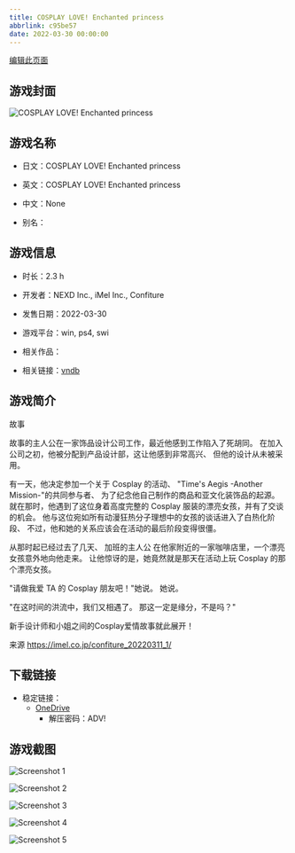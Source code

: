 ```yaml
---
title: COSPLAY LOVE! Enchanted princess
abbrlink: c95be57
date: 2022-03-30 00:00:00
---
```

[编辑此页面](https://github.com/ACG-3/ADV3-source/blob/main/source/_posts/games/COSPLAY%20LOVE%21%20Enchanted%20princess.md)

## 游戏封面

![COSPLAY LOVE! Enchanted princess](https://pan.timero.xyz/onedrive/img_lib_001/COSPLAY%20LOVE%21%20Enchanted%20princess_cover.avif)


## 游戏名称

- 日文：COSPLAY LOVE! Enchanted princess
- 英文：COSPLAY LOVE! Enchanted princess
- 中文：None

- 别名：


## 游戏信息

- 时长：2.3 h
- 开发者：NEXD Inc., iMel Inc., Confiture
- 发售日期：2022-03-30
- 游戏平台：win, ps4, swi
- 相关作品：

- 相关链接：[vndb](https://vndb.org/v34407)


## 游戏简介

故事

故事的主人公在一家饰品设计公司工作，最近他感到工作陷入了死胡同。
在加入公司之初，他被分配到产品设计部，这让他感到非常高兴、
但他的设计从未被采用。

有一天，他决定参加一个关于 Cosplay 的活动、
"Time's Aegis -Another Mission-"的共同参与者、
为了纪念他自己制作的商品和亚文化装饰品的起源。
就在那时，他遇到了这位身着高度完整的 Cosplay 服装的漂亮女孩，并有了交谈的机会。
他与这位宛如所有动漫狂热分子理想中的女孩的谈话进入了白热化阶段、
不过，他和她的关系应该会在活动的最后阶段变得很僵。

从那时起已经过去了几天、
加班的主人公
在他家附近的一家咖啡店里，一个漂亮女孩意外地向他走来。
让他惊讶的是，她竟然就是那天在活动上玩 Cosplay 的那个漂亮女孩。

"请做我爱 TA 的 Cosplay 朋友吧！"她说。
她说。

"在这时间的洪流中，我们又相遇了。
那这一定是缘分，不是吗？"

新手设计师和小姐之间的Cosplay爱情故事就此展开！

来源 https://imel.co.jp/confiture_20220311_1/


## 下载链接

- 稳定链接：
    - [OneDrive](https://pan.timero.xyz/onedrive/adv_lib_001/COSPLAY%20LOVE%21%20Enchanted%20princess)
        - 解压密码：ADV!



## 游戏截图


![Screenshot 1](https://pan.timero.xyz/onedrive/img_lib_001/COSPLAY%20LOVE%21%20Enchanted%20princess_Screenshot_1.avif)

![Screenshot 2](https://pan.timero.xyz/onedrive/img_lib_001/COSPLAY%20LOVE%21%20Enchanted%20princess_Screenshot_2.avif)

![Screenshot 3](https://pan.timero.xyz/onedrive/img_lib_001/COSPLAY%20LOVE%21%20Enchanted%20princess_Screenshot_3.avif)

![Screenshot 4](https://pan.timero.xyz/onedrive/img_lib_001/COSPLAY%20LOVE%21%20Enchanted%20princess_Screenshot_4.avif)

![Screenshot 5](https://pan.timero.xyz/onedrive/img_lib_001/COSPLAY%20LOVE%21%20Enchanted%20princess_Screenshot_5.avif)

